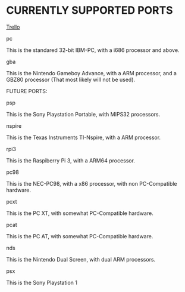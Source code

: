 # CURRENTLY SUPPORTED PORTS

[Trello](https://trello.com/b/tjOwxujy/ts-os-port-status)

pc

This is the standared 32-bit IBM-PC, with a i686 processor and above.

gba

This is the Nintendo Gameboy Advance, with a ARM processor, and a GBZ80 processor (That most likely will not be used).

FUTURE PORTS:

psp

This is the Sony Playstation Portable, with MIPS32 processors.

nspire

This is the Texas Instruments TI-Nspire, with a ARM processor.

rpi3

This is the Raspiberry Pi 3, with a ARM64 processor.

pc98

This is the NEC-PC98, with a x86 processor, with non PC-Compatible hardware.

pcxt

This is the PC XT, with somewhat PC-Compatible hardware.

pcat

This is the PC AT, with somewhat PC-Compatible hardware.

nds

This is the Nintendo Dual Screen, with dual ARM processors.

psx

This is the Sony Playstation 1